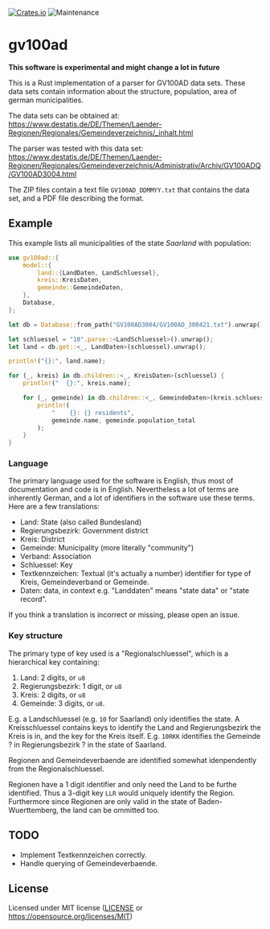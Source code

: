 [![Crates.io](https://img.shields.io/crates/v/gv100ad.svg)](https://crates.io/crates/gv100ad)
![Maintenance](https://img.shields.io/badge/maintenance-experimental-blue.svg)

# gv100ad

**This software is experimental and might change a lot in future**

This is a Rust implementation of a parser for GV100AD data sets. These data
sets contain information about the structure, population, area of german
municipalities.

The data sets can be obtained at: https://www.destatis.de/DE/Themen/Laender-Regionen/Regionales/Gemeindeverzeichnis/_inhalt.html

The parser was tested with this data set: https://www.destatis.de/DE/Themen/Laender-Regionen/Regionales/Gemeindeverzeichnis/Administrativ/Archiv/GV100ADQ/GV100AD3004.html

The ZIP files contain a text file `GV100AD_DDMMYY.txt` that contains the
data set, and a PDF file describing the format.

## Example

This example lists all municipalities of the state *Saarland* with
population:

```rust
use gv100ad::{
    model::{
        land::{LandDaten, LandSchluessel},
        kreis::KreisDaten,
        gemeinde::GemeindeDaten,
    },
    Database,
};

let db = Database::from_path("GV100AD3004/GV100AD_300421.txt").unwrap();

let schluessel = "10".parse::<LandSchluessel>().unwrap();
let land = db.get::<_, LandDaten>(schluessel).unwrap();

println!("{}:", land.name);

for (_, kreis) in db.children::<_, KreisDaten>(schluessel) {
    println!("  {}:", kreis.name);

    for (_, gemeinde) in db.children::<_, GemeindeDaten>(kreis.schluessel) {
        println!(
            "    {}: {} residents",
            gemeinde.name, gemeinde.population_total
        );
    }
}
```

### Language

The primary language used for the software is English, thus most of
documentation and code is in English. Nevertheless a lot of terms are
inherently German, and a lot of identifiers in the software use these terms.
Here are a few translations:

 * Land: State (also called Bundesland)
 * Regierungsbezirk: Government district
 * Kreis: District
 * Gemeinde: Municipality (more literally "community")
 * Verband: Association
 * Schluessel: Key
 * Textkennzeichen: Textual (it's actually a number) identifier for type of
   Kreis, Gemeindeverband or Gemeinde.
 * Daten: data, in context e.g. "Landdaten" means "state data" or "state
   record".

 If you think a translation is incorrect or missing, please open an issue.

### Key structure

The primary type of key used is a "Regionalschluessel", which is a
hierarchical key containing:

 1. Land: 2 digits, or `u8`
 2. Regierungsbezirk: 1 digit, or `u8`
 3. Kreis: 2 digits, or `u8`
 4. Gemeinde: 3 digits, or `u8`.

E.g. a Landschluessel (e.g. `10` for Saarland) only identifies the state. A
Kreisschluessel contains keys to identify the Land and Regierungsbezirk the
Kreis is in, and the key for the Kreis itself. E.g. `10RKK` identifies the
Gemeinde ? in Regierungsbezirk ? in the state of Saarland.

Regionen and Gemeindeverbaende are identified somewhat idenpendently from
the Regionalschluessel.

Regionen have a 1 digit identifier and only need the Land to be furthe
identified. Thus a 3-digit key `LLR` would uniquely identify the Region.
Furthermore since Regionen are only valid in the state of
Baden-Wuerttemberg, the land can be ommitted too.

## TODO

 - Implement Textkennzeichen correctly.
 - Handle querying of Gemeindeverbaende.

## License

Licensed under MIT license ([LICENSE](LICENSE) or https://opensource.org/licenses/MIT)
